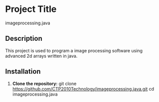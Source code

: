 # Project Title
imageprocessing.java

## Description
This project is used to program a image processing software using advanced 2d arrays written in java.

## Installation

1. **Clone the repository:**
   git clone https://github.com/CTP2010Technology/imageprocessing.java.git
   cd imageprocessing.java

